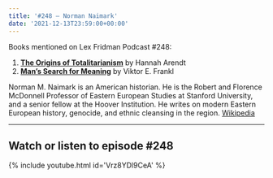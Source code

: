 ```yaml
---
title: '#248 – Norman Naimark'
date: '2021-12-13T23:59:00+00:00'
---
```


Books mentioned on Lex Fridman Podcast #248:

1. <b><a href="https://amzn.to/44HLcLf" target="_blank" rel="sponsored noopener noreferrer">The Origins of Totalitarianism</a></b> by Hannah Arendt
2. <b><a href="https://amzn.to/3pKZk7A" target="_blank" rel="sponsored noopener noreferrer">Man’s Search for Meaning</a></b> by Viktor E. Frankl

<!--more-->

Norman M. Naimark is an American historian. He is the Robert and Florence McDonnell Professor of Eastern European Studies at Stanford University, and a senior fellow at the Hoover Institution. He writes on modern Eastern European history, genocide, and ethnic cleansing in the region. <a href="https://en.wikipedia.org/wiki/Norman_Naimark" target="_blank">Wikipedia</a>

- - - - - -

## Watch or listen to episode #248

{% include youtube.html id='Vrz8YDl9CeA' %}